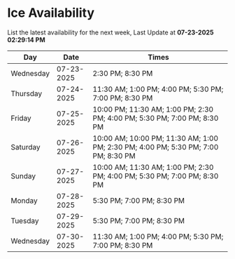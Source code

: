 # Ice Availability

List the latest availability for the next week, Last Update at **07-23-2025 02:29:14 PM**

| Day         | Date        | Times       |
| ----------- | ----------- | ----------- |
|Wednesday|07-23-2025|2:30 PM; 8:30 PM|
|Thursday|07-24-2025|11:30 AM; 1:00 PM; 4:00 PM; 5:30 PM; 7:00 PM; 8:30 PM|
|Friday|07-25-2025|10:00 PM; 11:30 AM; 1:00 PM; 2:30 PM; 4:00 PM; 5:30 PM; 7:00 PM; 8:30 PM|
|Saturday|07-26-2025|10:00 AM; 10:00 PM; 11:30 AM; 1:00 PM; 2:30 PM; 4:00 PM; 5:30 PM; 7:00 PM; 8:30 PM|
|Sunday|07-27-2025|10:00 AM; 11:30 AM; 1:00 PM; 2:30 PM; 4:00 PM; 5:30 PM; 7:00 PM; 8:30 PM|
|Monday|07-28-2025|5:30 PM; 7:00 PM; 8:30 PM|
|Tuesday|07-29-2025|5:30 PM; 7:00 PM; 8:30 PM|
|Wednesday|07-30-2025|11:30 AM; 1:00 PM; 4:00 PM; 5:30 PM; 7:00 PM; 8:30 PM|

